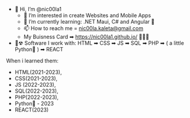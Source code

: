 - 👋 Hi, I’m @nic00la1
    - 👀 I’m interested in create Websites and Mobile Apps
    - 🌱 I’m currently learning: .NET Maui, C# and Angular 🌱
    - 📫 How to reach me = nic00la.kaleta@gmail.com
    - My Buisness Card ➡ https://nic00la1.github.io/ 👩‍💻🥊
- 🧪☢ Software I work with: HTML ➡ CSS ➡ JS ➡ SQL ➡ PHP ➡ ( a little Python🐍 ) ➡ REACT

When i learned them: 
- HTML(2021-2023),
- CSS(2021-2023),
- JS (2022-2023),
- SQL(2022-2023),
- PHP(2022-2023),
- Python🐍 - 2023
- REACT(2023)
              
<!---
nic00la1/nic00la1 is a ✨ special ✨ repository because its `README.md` (this file) appears on your GitHub profile.
You can click the Preview link to take a look at your changes.
--->
